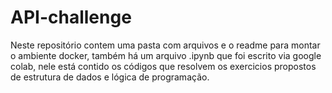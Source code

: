 # API-challenge

Neste repositório contem uma pasta com arquivos e o readme para montar o ambiente docker, também há um arquivo .ipynb que foi escrito via google colab, nele está contido
os códigos que resolvem os exercicios propostos de estrutura de dados e lógica de programação.
